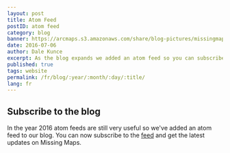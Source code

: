 ```yaml
---
layout: post
title: Atom Feed
postID: atom feed
category: blog
banner: https://arcmaps.s3.amazonaws.com/share/blog-pictures/missingmaps-blog_20160706_banner.jpg
date: 2016-07-06
author: Dale Kunce
excerpt: As the blog expands we added an atom feed so you can subscribe and get the latest updates on Missing Maps.
published: true
tags: website
permalink: /fr/blog/:year/:month/:day/:title/
lang: fr
---
```


## Subscribe to the blog

In the year 2016 atom feeds are still very useful so we've added an atom feed to our blog. You can now subscribe to the [feed](http://missingmaps.org/feed.xml) and get the latest updates on Missing Maps.
